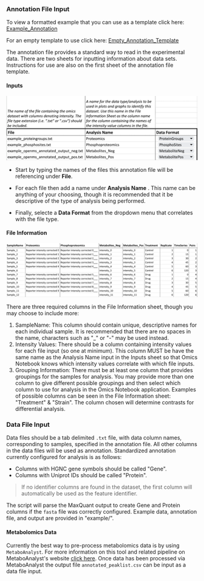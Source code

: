 ### Annotation File Input

To view a formatted example that you can use as a template click here: [Example_Annotation](https://docs.google.com/spreadsheets/d/1ab6SyMBcuTSNCfcW4bqwygdhH_Ruw3kOPcylBDqaijg/edit?usp=drive_link "Formatted Example Annotation Google Sheets Template")

For an empty template to use click here: [Empty_Annotation_Template](https://docs.google.com/spreadsheets/d/1YmDqFalNNnnbxI66P-yGa44cwnT9EoqyXad2v0ACPus/edit?usp=drive_link "Empty Annotation Google Sheets Template")

The annotation file provides a standard way to read in the experimental data. There are two sheets for inputting information about data sets. Instructions for use are also on the first sheet of the annotation file template.

#### Inputs

![](images/Annotation_Inputs.png)

-   Start by typing the names of the files this annotation file will be referencing under **File**.

-   For each file then add a name under **Analysis Name** . This name can be anything of your choosing, though it is recommended that it be descriptive of the type of analysis being performed.

-   Finally, selecte a **Data Format** from the dropdown menu that correlates with the file type.

#### File Information

![](images/Annotation_FileInformation.png)

There are three required columns in the File Information sheet, though you may choose to include more:

1.  SampleName: This column should contain unique, descriptive names for each individual sample. It is recommended that there are no spaces in the name, characters such as "\_" or "-" may be used instead.
2.  Intensity Values: There should be a column containing intensity values for each file input (so one at minimum). This column MUST be have the same name as the Analysis Name input in the Inputs sheet so that Omics Notebook knows which intensity values correlate with which file inputs.
3.  Grouping Information: There must be at least one column that provides groupings for the samples for analysis. You may provide more than one column to give different possible groupings and then select which column to use for analysis in the Omics Notebook application. Examples of possible columns can be seen in the File Information sheet: "Treatment" & "Strain". The column chosen will determine contrasts for differential analysis.

### Data File Input

Data files should be a tab delimited `.txt` file, with data column names, corresponding to samples, specified in the annotation file. All other columns in the data files will be used as annotation. Standardized annotation currently configured for analysis is as follows:

-   Columns with HGNC gene symbols should be called "Gene".
-   Columns with Uniprot IDs should be called "Protein".

> If no identifier columns are found in the dataset, the first column will automatically be used as the feature identifier.

The script will parse the MaxQuant output to create Gene and Protein columns if the `fasta` file was correctly configured. Example data, annotation file, and output are provided in "example/".

#### Metabolomics Data

Currently the best way to pre-process metabolomics data is by using `MetaboAnalyst`. For more information on this tool and related pipeline on MetaboAnalyst's website [click here](#0 "MetaboAnalyst R Tutorial"). Once data has been processed via MetaboAnalyst the output file `annotated_peaklist.csv` can be input as a data file input.
